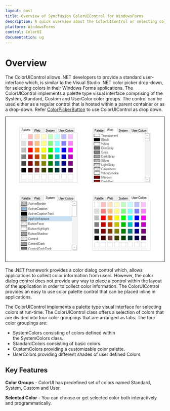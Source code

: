 ```yaml
---
layout: post
title: Overview of Syncfusion ColorUIControl for WindowsForms
description: A quick overview about the ColorUIControl or selecting colors in their Windows Forms applications using palette type visual interface
platform: WindowsForms
control: ColorUI 
documentation: ug
---
```

# Overview

The ColorUIControl allows .NET developers to provide a standard user-interface which, is similar to the Visual Studio .NET color picker drop-down, for selecting colors in their Windows Forms applications. The ColorUIControl implements a palette type visual interface comprising of the System, Standard, Custom and UserColor color groups. The control can be used either as a regular control that is hosted within a parent container or as a drop-down. Refer [ColorPickerButton](/windowsforms/colorpickerbutton/overview) to use ColorUIControl as drop down.

![Overview of ColorUIControl](ColorUI_images/Overview_img225.jpeg) 

The .NET framework provides a color dialog control which, allows applications to collect color information from users. However, the color dialog control does not provide any way to place a control within the layout of the application in order to collect color information. The ColorUIControl provides an easy to use color palette control that can be placed inline in applications.  

The ColorUIControl implements a palette type visual interface for selecting colors at run-time. The ColorUIControl class offers a selection of colors that are divided into four color groupings that are arranged as tabs. The four color groupings are:

* SystemColors consisting of colors defined within the SystemColors class.
* StandardColors consisting of basic colors.
* CustomColors providing a customizable color palette.
* UserColors providing different shades of user defined Colors 

## Key Features

**Color Groups** - ColorUI has predefined set of colors named Standard, System, Custom and User.

**Selected Color** - You can choose or get selected color both interactively and programmatically.